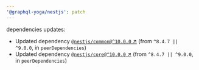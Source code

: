```yaml
---
'@graphql-yoga/nestjs': patch
---
```

dependencies updates:
  - Updated dependency [`@nestjs/common@^10.0.0` ↗︎](https://www.npmjs.com/package/@nestjs/common/v/10.0.0) (from `^8.4.7 || ^9.0.0`, in `peerDependencies`)
  - Updated dependency [`@nestjs/core@^10.0.0` ↗︎](https://www.npmjs.com/package/@nestjs/core/v/10.0.0) (from `^8.4.7 || ^9.0.0`, in `peerDependencies`)
